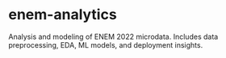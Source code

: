 # enem-analytics
Analysis and modeling of ENEM 2022 microdata. Includes data preprocessing, EDA, ML models, and deployment insights.
